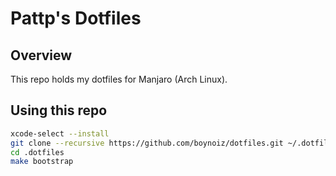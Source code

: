 # Pattp's Dotfiles

## Overview

This repo holds my dotfiles for Manjaro (Arch Linux).

## Using this repo

```bash
xcode-select --install
git clone --recursive https://github.com/boynoiz/dotfiles.git ~/.dotfiles
cd .dotfiles
make bootstrap
```
